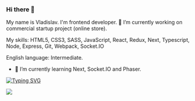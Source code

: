 ### Hi there 👋

My name is Vladislav. I'm frontend developer.
🔭 I’m currently working on commercial startup project (online store).

My skills: HTML5, CSS3, SASS, JavaScript, React, Redux, Next, Typescript, Node, Express, Git, Webpack, Socket.IO

English language: Intermediate.

- 🌱 I’m currently learning Next, Socket.IO and Phaser.

[![Typing SVG](https://readme-typing-svg.herokuapp.com?color=%2336BCF7&lines=React+Redux+Next)](https://git.io/typing-svg)

![](https://github-profile-summary-cards.vercel.app/api/cards/repos-per-language?username=Vlad7is7lav&theme=solarized_dark)
